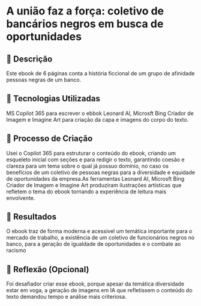 # A união faz a força: coletivo de bancários negros em busca de oportunidades


## 📒 Descrição
Este ebook de 6 páginas conta a história ficcional de um grupo de afinidade pessoas negras de um banco.  

## 🤖 Tecnologias Utilizadas
MS Copilot 365 para escrever o ebbok
Leonard AI, Microsft Bing Criador de Imagem e Imagine Art para criação da capa e imagens do corpo do texto.

## 🧐 Processo de Criação
Usei o Copilot 365 para estruturar o conteúdo do ebook, criando um esqueleto inicial com seções e para redigir o texto, garantindo coesão e clareza para um tema sobre o qual já possuo domínio, no caso os benefícios de um coletivo de pessoas negras para a diversidade e equidade de oportunidades da empresa.As ferramentas Leonard AI, Microsft Bing Criador de Imagem e Imagine Art produziram ilustrações artísticas que refletem o tema do ebook tornando a experiência de leitura mais envolvente.

## 🚀 Resultados
O ebook traz de forma moderna e acessível um temática importante para o mercado de trabalho, a existência de um coletivo de funcionários negros no banco, para a geração de igualdade de oportunidades e o combate ao racismo 

## 💭 Reflexão (Opcional)
Foi desafiador criar esse ebook, porque apesar da temática diversidade estar em voga, a geração de imagens em IA que refletissem o conteúdo do texto demandou tempo e análise mais criteriosa.
```

